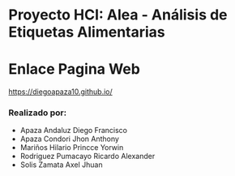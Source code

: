 # Proyecto HCI: Alea - Análisis de Etiquetas Alimentarias

# Enlace Pagina Web
https://diegoapaza10.github.io/

### Realizado por:
- Apaza Andaluz Diego Francisco
- Apaza Condori Jhon Anthony
- Mariños Hilario Princce Yorwin
- Rodriguez Pumacayo Ricardo Alexander
- Solis Zamata Axel Jhuan

